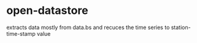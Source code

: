# open-datastore
extracts data mostly from data.bs and recuces the time series to station-time-stamp value
